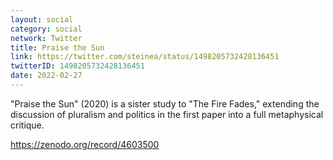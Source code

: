```yaml
---
layout: social
category: social
network: Twitter
title: Praise the Sun
link: https://twitter.com/steinea/status/1498205732428136451
twitterID: 1498205732428136451
date: 2022-02-27
---
```


"Praise the Sun" (2020) is a sister study to "The Fire Fades," extending the discussion of pluralism and politics in the first paper into a full metaphysical critique.

<https://zenodo.org/record/4603500>
